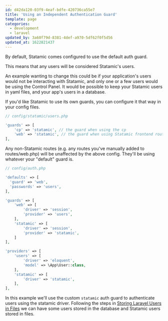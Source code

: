 ```yaml
---
id: d42da120-03f9-4eaf-bdfe-420736ca55e7
title: 'Using an Independent Authentication Guard'
template: page
categories:
  - development
  - laravel
updated_by: 3a60f79d-8381-4def-a970-5df62f0f5d56
updated_at: 1622821437
---
```

By default, Statamic comes configured to use the default auth guard.

This means that any users will be considered Statamic's users.

An example wanting to change this could be if your application's users would not be interacting with Statamic, and only one or a few users would be using the Control Panel. It would be possible to keep your Statamic users in yaml files, and your app's users in a database.

If you'd like Statamic to use its own guards, you can configure it that way in your config files.

```php
// config/statamic/users.php

'guards' => [
    'cp' => 'statamic', // the guard when using the cp
    'web' => 'statamic', // the guard when using Statamic frontend routes
],
```

Any non-Statamic routes (e.g. any routes you've manually added to routes/web.php) will be unaffected by the above config. They'll be using whatever your "default" guard is.

```php
// config/auth.php

'defaults' => [
  'guard' => 'web',
  'passwords' => 'users',
],

'guards' => [
    'web' => [
        'driver' => 'session',
        'provider' => 'users',
    ],
    'statamic' => [
        'driver' => 'session',
        'provider' => 'statamic',
    ]
],

'providers' => [
    'users' => [
        'driver' => 'eloquent',
        'model' => \App\User::class,
    ],
    'statamic' => [
        'driver' => 'statamic',
    ],
],
```
In this example we'll use the custom `statamic` auth guard to authenticate users using the statamic driver. Following the steps in [Storing Laravel Users in Files](https://statamic.dev/knowledge-base/storing-laravel-users-in-files) we can have some users stored in the database and Statamic users stored in files.
